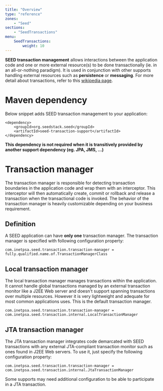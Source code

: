 ```yaml
---
title: "Overview"
type: "reference"
zones:
    - "Seed"
sections:
    - "SeedTransactions"
menu:
    SeedTransactions:
        weight: 10
---
```


**SEED transaction management** allows interactions between the application code and one or more external resource(s) to be
done transactionally (ie. in an all-or-nothing paradigm). It is used in conjunction with other supports handling external resources 
such as **persistence** or **messaging**. For more detail about transactions, refer to this [wikipedia page](http://en.wikipedia.org/wiki/Transaction_processing).

# Maven dependency

Below snippet adds SEED transaction management to your application:

	<dependency>
		<groupId>org.seedstack.seed</groupId>
		<artifactId>seed-transaction-support</artifactId>
	</dependency>
	
**This dependency is not required when it is transitively provided by another support dependency (eg. JPA, JMS, …)**

# Transaction manager

The transaction manager is responsible for detecting transaction boundaries in the application code and wrap them with
an interceptor. This interceptor will then automatically create, commit or rollback and release a transaction when the
transactional code is invoked. The behavior of the transaction manager is heavily customizable depending on your business requirement.

## Definition

A SEED application can have **only one** transaction manager. The transaction manager is specified with following configuration property:

	com.inetpsa.seed.transaction.transaction-manager = fully.qualified.name.of.TransactionManagerClass

## Local transaction manager

The local transaction manager manages transactions within the application. It cannot handle global transactions managed 
by an external transaction monitor like a J2EE Web server and doesn't support spanning transactions over multiple 
resources. However it is very lightweight and adequate for most common applications uses. This is the default transaction
manager.

	com.inetpsa.seed.transaction.transaction-manager = com.inetpsa.seed.transaction.internal.LocalTransactionManager

## JTA transaction manager	

The JTA transaction manager integrates code demarcated with SEED transactions with any external JTA-compliant transaction
monitor such as ones found in J2EE Web servers. To use it, just specify the following configuration property:

	com.inetpsa.seed.transaction.transaction-manager = com.inetpsa.seed.transaction.internal.JtaTransactionManager
	
Some supports may need additional configuration to be able to participate in a JTA transaction. 

